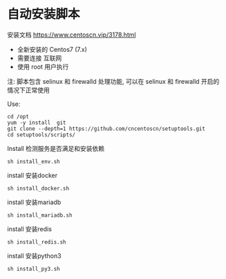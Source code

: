 # 自动安装脚本

安装文档 https://www.centoscn.vip/3178.html

- 全新安装的 Centos7 (7.x)
- 需要连接 互联网
- 使用 root 用户执行

注: 脚本包含 selinux 和 firewalld 处理功能, 可以在 selinux 和 firewalld 开启的情况下正常使用

Use:

```
cd /opt
yum -y install  git
git clone --depth=1 https://github.com/cncentoscn/setuptools.git
cd setuptools/scripts/
```
Install 检测服务是否满足和安装依赖
```
sh install_env.sh
```
install 安装docker
```
sh install_docker.sh 
```
install 安装mariadb
```
sh install_mariadb.sh
```
install 安装redis
```
sh install_redis.sh
```
install 安装python3
```
sh install_py3.sh

```
